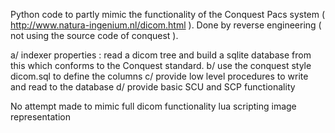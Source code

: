 Python code to partly mimic the functionality of the Conquest Pacs system ( http://www.natura-ingenium.nl/dicom.html ).
Done by reverse engineering ( not using the source code of conquest ).

a/ indexer properties : read a dicom tree and build a sqlite database from this which conforms to the Conquest standard.
b/ use the conquest style dicom.sql to define the columns
c/ provide low level procedures to write and read to the database
d/ provide basic SCU and SCP functionality

No attempt made to mimic
full dicom functionality
lua scripting
image representation
